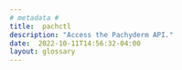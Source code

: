 ```yaml
---
# metadata # 
title:  pachctl
description: "Access the Pachyderm API."
date:  2022-10-11T14:56:32-04:00
layout: glossary
---
```


